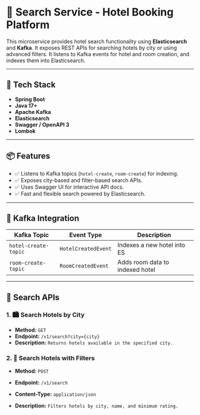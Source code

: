 # 🏨 Search Service - Hotel Booking Platform

This microservice provides hotel search functionality using **Elasticsearch** and **Kafka**. It exposes REST APIs for searching hotels by city or using advanced filters. It listens to Kafka events for hotel and room creation, and indexes them into Elasticsearch.

---

## 🚀 Tech Stack

- **Spring Boot**
- **Java 17+**
- **Apache Kafka**
- **Elasticsearch**
- **Swagger / OpenAPI 3**
- **Lombok**

---

## 📦 Features

- ✅ Listens to Kafka topics (`hotel-create`, `room-create`) for indexing.
- ✅ Exposes city-based and filter-based search APIs.
- ✅ Uses Swagger UI for interactive API docs.
- ✅ Fast and flexible search powered by Elasticsearch.

---

## 🔄 Kafka Integration

| Kafka Topic         | Event Type        | Description                        |
|---------------------|-------------------|------------------------------------|
| `hotel-create-topic`| `HotelCreatedEvent` | Indexes a new hotel into ES        |
| `room-create-topic` | `RoomCreatedEvent`  | Adds room data to indexed hotel    |

---

## 🔎 Search APIs

### 1. 🏙️ Search Hotels by City

- **Method:** `GET`
- **Endpoint:** `/v1/search?city={city}`
- **Description:** `Returns hotels available in the specified city.`

### 2. 🧾 Search Hotels with Filters

- **Method:** `POST`

- **Endpoint:** `/v1/search`

- **Content-Type:** `application/json`

- **Description:** `Filters hotels by city, name, and minimum rating.`

